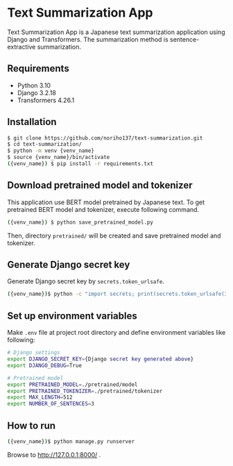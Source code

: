 # Text Summarization App

Text Summarization App is a Japanese text summarization application using Django and Transformers.
The summarization method is sentence-extractive summarization.

## Requirements

* Python 3.10
* Django 3.2.18
* Transformers 4.26.1


## Installation

```bash
$ git clone https://github.com/noriho137/text-summarization.git
$ cd text-summarization/
$ python -m venv {venv_name}
$ source {venv_name}/bin/activate
({venv_name}) $ pip install -r requirements.txt
```


## Download pretrained model and tokenizer

This application use BERT model pretrained by Japanese text.
To get pretrained BERT model and tokenizer, execute following command.

```bash
({venv_name}) $ python save_pretrained_model.py
```

Then, directory `pretrained/` will be created and save pretrained model and tokenizer.


## Generate Django secret key

Generate Django secret key by `secrets.token_urlsafe`.

```bash
({venv_name})$ python -c "import secrets; print(secrets.token_urlsafe(38))"
```


## Set up environment variables

Make ```.env``` file at project root directory and define environment variables like following:

```bash
# Django settings
export DJANGO_SECRET_KEY={Django secret key generated above}
export DJANGO_DEBUG=True

# Pretrained model
export PRETRAINED_MODEL=./pretrained/model
export PRETRAINED_TOKENIZER=./pretrained/tokenizer
export MAX_LENGTH=512
export NUMBER_OF_SENTENCES=3
```


## How to run

```bash
({venv_name})$ python manage.py runserver
```

Browse to http://127.0.0.1:8000/ .
